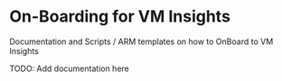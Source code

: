 # On-Boarding for VM Insights
Documentation and Scripts / ARM templates on how to OnBoard to VM Insights

TODO: Add documentation here
